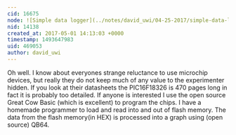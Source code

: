```yaml
---
cid: 16675
node: ![Simple data logger](../notes/david_uwi/04-25-2017/simple-data-logger)
nid: 14138
created_at: 2017-05-01 14:13:03 +0000
timestamp: 1493647983
uid: 469053
author: david_uwi
---
```


Oh well. I know about everyones strange reluctance to use microchip devices, but really they do not keep much of any value to the experimenter hidden. If you look at their datasheets the PIC16F18326 is 470 pages long in fact it is probably too detailed.
If anyone is interested I use the open source Great Cow Basic (which is excellent) to program the chips. I have a homemade programmer to load and read into and out of flash memory.
The data from the flash memory(in HEX) is processed into a graph using (open source) QB64.